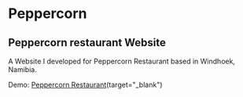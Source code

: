 # Peppercorn
## Peppercorn restaurant Website

A Website I developed for Peppercorn Restaurant based in Windhoek, Namibia.

Demo: [Peppercorn Restaurant](https://obymanyando.github.io/peppercorn-restaurant/)(target="_blank")
